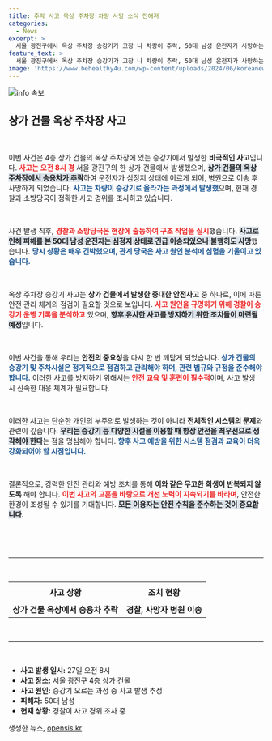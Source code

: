 ```yaml
---
title: 추락 사고 옥상 주차장 차량 사망 소식 전해져
categories:
  - News
excerpt: >
  서울 광진구에서 옥상 주차장 승강기가 고장 나 차량이 추락, 50대 남성 운전자가 사망하는 안타까운 사고가 발생했습니다. 경찰은 사고 원인을 조사 중입니다.
feature_text: >
  서울 광진구에서 옥상 주차장 승강기가 고장 나 차량이 추락, 50대 남성 운전자가 사망하는 안타까운 사고가 발생했습니다. 경찰은 사고 원인을 조사 중입니다.
image: 'https://www.behealthy4u.com/wp-content/uploads/2024/06/koreanews.jpg'
---
```


<p><img src="https://www.behealthy4u.com/wp-content/uploads/2024/06/koreanews.jpg" alt="info 속보" /></p>

<h2 data-ke-size="size26">상가 건물 옥상 주차장 사고</h2>

<p data-ke-size="size16">&nbsp;</p>

<p>이번 사건은 4층 상가 건물의 옥상 주차장에 있는 승강기에서 발생한 <strong>비극적인 사고</strong>입니다. <b><span style="color: #ee2323;">사고는 오전 8시 경</span></b> 서울 광진구의 한 상가 건물에서 발생했으며, <b><span style="background-color: #21538527;">상가 건물의 옥상 주차장에서 승용차가 추락</span></b>하여 운전자가 심정지 상태에 이르게 되어, 병원으로 이송 후 사망하게 되었습니다. <b><span style="color: #1a5490;">사고는 차량이 승강기로 올라가는 과정에서 발생했</span></b>으며, 현재 경찰과 소방당국이 정확한 사고 경위를 조사하고 있습니다.</p>

<p data-ke-size="size16">&nbsp;</p>

<p>사건 발생 직후, <b><span style="color: #ee2323;">경찰과 소방당국은 현장에 출동하여 구조 작업을 실시</span></b>했습니다. <b><span style="background-color: #21538527;">사고로 인해 피해를 본 50대 남성 운전자는 심정지 상태로 긴급 이송되었으나 불행히도 사망</span></b>했습니다. <b><span style="color: #1a5490;">당시 상황은 매우 긴박했으며, 관계 당국은 사고 원인 분석에 심혈을 기울이고 있습니다.</span></b></p>

<p data-ke-size="size16">&nbsp;</p>

<p>옥상 주차장 승강기 사고는 <b>상가 건물에서 발생한 중대한 안전사고</b> 중 하나로, 이에 따른 안전 관리 체계의 점검이 필요할 것으로 보입니다. <b><span style="color: #ee2323;">사고 원인을 규명하기 위해 경찰이 승강기 운행 기록을 분석하고</span></b> 있으며, <b><span style="background-color: #21538527;">향후 유사한 사고를 방지하기 위한 조치들이 마련될 예정</span></b>입니다.</p>

<p data-ke-size="size16">&nbsp;</p>

<p>이번 사건을 통해 우리는 <b>안전의 중요성</b>을 다시 한 번 깨닫게 되었습니다. <b><span style="color: #1a5490;">상가 건물의 승강기 및 주차시설은 정기적으로 점검하고 관리해야 하며, 관련 법규와 규정을 준수해야 합니다.</span></b> 이러한 사고를 방지하기 위해서는 <b><span style="color: #ee2323;">안전 교육 및 훈련이 필수적</span></b>이며, 사고 발생 시 신속한 대응 체계가 필요합니다.</p>

<p data-ke-size="size16">&nbsp;</p>

<p>이러한 사고는 단순한 개인의 부주의로 발생하는 것이 아니라 <b>전체적인 시스템의 문제</b>와 관련이 깊습니다. <b><span style="background-color: #21538527;">우리는 승강기 등 다양한 시설을 이용할 때 항상 안전을 최우선으로 생각해야 한다</span></b>는 점을 명심해야 합니다. <b><span style="color: #1a5490;">향후 사고 예방을 위한 시스템 점검과 교육이 더욱 강화되어야 할 시점입니다.</span></b></p>

<p data-ke-size="size16">&nbsp;</p>

<p>결론적으로, 강력한 안전 관리와 예방 조치를 통해 <b>이와 같은 무고한 희생이 반복되지 않도록</b> 해야 합니다. <b><span style="color: #ee2323;">이번 사고의 교훈을 바탕으로 개선 노력이 지속되기를 바라며</span></b>, 안전한 환경이 조성될 수 있기를 기대합니다. <b><span style="background-color: #21538527;">모든 이용자는 안전 수칙을 준수하는 것이 중요합니다</span></b>.</p>

<p data-ke-size="size16">&nbsp;</p>

<p><br />
<hr />
<br /></p>

<table style="width: 100%; border-collapse: collapse;">
    <tr>
        <th style="text-align: center; height: 40px;">사고 상황</th>
        <th style="text-align: center; height: 40px;">조치 현황</th>
    </tr>
    <tr>
        <td style="text-align: center; height: 17px;"><b>상가 건물 옥상에서 승용차 추락</b></td>
        <td style="text-align: center; height: 17px;"><b>경찰, 사망자 병원 이송</b></td>
    </tr>
</table>

<p><br />
<hr />
<br /></p>

<ul>
    <li><b>사고 발생 일시:</b> 27일 오전 8시</li>
    <li><b>사고 장소:</b> 서울 광진구 4층 상가 건물</li>
    <li><b>사고 원인:</b> 승강기 오르는 과정 중 사고 발생 추정</li>
    <li><b>피해자:</b> 50대 남성</li>
    <li><b>현재 상황:</b> 경찰이 사고 경위 조사 중</li>
</ul>
생생한 뉴스, <a href="https://opensis.kr" rel="dofollow">opensis.kr</a>


